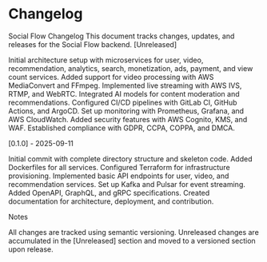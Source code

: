 ﻿# Changelog
Social Flow Changelog
This document tracks changes, updates, and releases for the Social Flow backend.
[Unreleased]

Initial architecture setup with microservices for user, video, recommendation, analytics, search, monetization, ads, payment, and view count services.
Added support for video processing with AWS MediaConvert and FFmpeg.
Implemented live streaming with AWS IVS, RTMP, and WebRTC.
Integrated AI models for content moderation and recommendations.
Configured CI/CD pipelines with GitLab CI, GitHub Actions, and ArgoCD.
Set up monitoring with Prometheus, Grafana, and AWS CloudWatch.
Added security features with AWS Cognito, KMS, and WAF.
Established compliance with GDPR, CCPA, COPPA, and DMCA.

[0.1.0] - 2025-09-11

Initial commit with complete directory structure and skeleton code.
Added Dockerfiles for all services.
Configured Terraform for infrastructure provisioning.
Implemented basic API endpoints for user, video, and recommendation services.
Set up Kafka and Pulsar for event streaming.
Added OpenAPI, GraphQL, and gRPC specifications.
Created documentation for architecture, deployment, and contribution.

Notes

All changes are tracked using semantic versioning.
Unreleased changes are accumulated in the [Unreleased] section and moved to a versioned section upon release.
